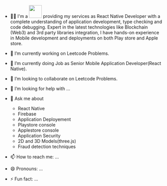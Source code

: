

- 👨‍💻 I'm a <img src="https://media.giphy.com/media/WUlplcMpOCEmTGBtBW/giphy.gif" width="40"> providing my services as React Native Developer with a complete understanding of application development, type checking and code debugging.
Expert in the latest technologies like Blockchain (Web3) and 3rd party libraries integration, I have hands-on experience in Mobile development and deployments on both Play store and Apple store.
- 🔭 I’m currently working on Leetcode Problems.
- 🌱 I’m currently doing Job as Senior Mobile Application Developer(React Native).
- 👯 I’m looking to collaborate on Leetcode Problems.
- 🤔 I’m looking for help with ...
- 💬 Ask me about 
    - React Native
    - Firebase
    - Application Deployement
    - Playstore console
    - Applestore  console
    - Application Security
    - 2D and 3D Models(three.js)
    - Fraud detection techniques
    
- 📫 How to reach me: ...
- 😄 Pronouns: ...
- ⚡ Fun fact: ...



